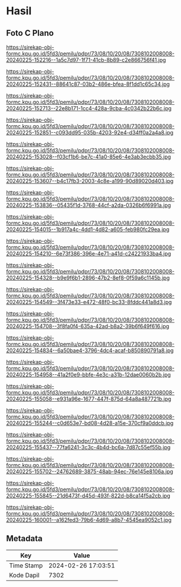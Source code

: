 # Hasil

## Foto C Plano

https://sirekap-obj-formc.kpu.go.id/5fd3/pemilu/pdpr/73/08/10/20/08/7308102008008-20240225-152216--1a5c7d97-1f71-41cb-8b89-c2e866756f41.jpg

https://sirekap-obj-formc.kpu.go.id/5fd3/pemilu/pdpr/73/08/10/20/08/7308102008008-20240225-152431--88641c87-03b2-486e-bfea-8f1dd1c65c34.jpg

https://sirekap-obj-formc.kpu.go.id/5fd3/pemilu/pdpr/73/08/10/20/08/7308102008008-20240225-152713--22e8b171-1cc4-428a-9cba-4c0342b22b6c.jpg

https://sirekap-obj-formc.kpu.go.id/5fd3/pemilu/pdpr/73/08/10/20/08/7308102008008-20240225-152851--c093dd95-035b-4203-92e4-d34ff0a2a4a8.jpg

https://sirekap-obj-formc.kpu.go.id/5fd3/pemilu/pdpr/73/08/10/20/08/7308102008008-20240225-153028--f03cf1b6-be7c-41a0-85e6-4e3ab3ecbb35.jpg

https://sirekap-obj-formc.kpu.go.id/5fd3/pemilu/pdpr/73/08/10/20/08/7308102008008-20240225-153607--b4c17fb3-2003-4c8e-a199-90d89020d403.jpg

https://sirekap-obj-formc.kpu.go.id/5fd3/pemilu/pdpr/73/08/10/20/08/7308102008008-20240225-153836--05435f1d-3768-44cf-a2da-0326b6f6991a.jpg

https://sirekap-obj-formc.kpu.go.id/5fd3/pemilu/pdpr/73/08/10/20/08/7308102008008-20240225-154015--1b917a4c-4dd1-4d82-a605-feb980fc29ea.jpg

https://sirekap-obj-formc.kpu.go.id/5fd3/pemilu/pdpr/73/08/10/20/08/7308102008008-20240225-154210--6e73f386-396e-4e71-a41d-c24221933ba4.jpg

https://sirekap-obj-formc.kpu.go.id/5fd3/pemilu/pdpr/73/08/10/20/08/7308102008008-20240225-154328--b9e9f6b1-2896-47b2-8ef8-0f59a6c1145b.jpg

https://sirekap-obj-formc.kpu.go.id/5fd3/pemilu/pdpr/73/08/10/20/08/7308102008008-20240225-154549--3f473e33-e472-48f0-bc33-8fddc441a8d3.jpg

https://sirekap-obj-formc.kpu.go.id/5fd3/pemilu/pdpr/73/08/10/20/08/7308102008008-20240225-154708--3f8fa0f4-635a-42ad-b8a2-39b6f649f616.jpg

https://sirekap-obj-formc.kpu.go.id/5fd3/pemilu/pdpr/73/08/10/20/08/7308102008008-20240225-154834--6a50bae4-3796-4dc4-acaf-b850890791a8.jpg

https://sirekap-obj-formc.kpu.go.id/5fd3/pemilu/pdpr/73/08/10/20/08/7308102008008-20240225-154958--41a2f0e9-bbfe-4e3c-a31b-12dae0060b2b.jpg

https://sirekap-obj-formc.kpu.go.id/5fd3/pemilu/pdpr/73/08/10/20/08/7308102008008-20240225-155058--e931a96e-1677-447f-875d-64a8a487721b.jpg

https://sirekap-obj-formc.kpu.go.id/5fd3/pemilu/pdpr/73/08/10/20/08/7308102008008-20240225-155244--c0d653e7-bd08-4d28-a15e-370cf9a0ddcb.jpg

https://sirekap-obj-formc.kpu.go.id/5fd3/pemilu/pdpr/73/08/10/20/08/7308102008008-20240225-155437--77fa6241-3c3c-4b4d-bc6a-7d87c55ef55b.jpg

https://sirekap-obj-formc.kpu.go.id/5fd3/pemilu/pdpr/73/08/10/20/08/7308102008008-20240225-155702--24762689-3875-48ab-94ec-76e145e8106a.jpg

https://sirekap-obj-formc.kpu.go.id/5fd3/pemilu/pdpr/73/08/10/20/08/7308102008008-20240225-155845--21d6473f-d45d-493f-822d-b8ca14f5a2cb.jpg

https://sirekap-obj-formc.kpu.go.id/5fd3/pemilu/pdpr/73/08/10/20/08/7308102008008-20240225-160001--a162fed3-79b6-4d69-a8b7-4545ea9052c1.jpg


## Metadata

| Key        | Value               |
| ---------- | ------------------- |
| Time Stamp | 2024-02-26 17:03:51 |
| Kode Dapil | 7302                |



